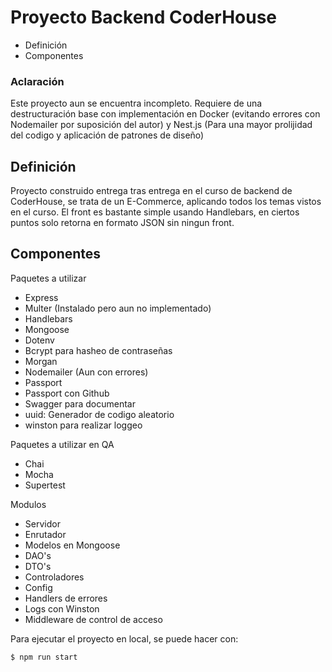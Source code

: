 # Proyecto Backend CoderHouse
* Definición
* Componentes
### Aclaración
Este proyecto aun se encuentra incompleto. Requiere de una destructuración base con implementación en Docker (evitando errores con Nodemailer por suposición del autor) y Nest.js (Para una mayor prolijidad del codigo y aplicación de patrones de diseño)

## Definición
Proyecto construido entrega tras entrega en el curso de backend de CoderHouse, se trata de un E-Commerce, aplicando todos los temas vistos en el curso. El front es bastante simple usando Handlebars, en ciertos puntos solo retorna en formato JSON sin ningun front.

## Componentes
Paquetes a utilizar
* Express
* Multer (Instalado pero aun no implementado)
* Handlebars
* Mongoose
* Dotenv
* Bcrypt para hasheo de contraseñas
* Morgan
* Nodemailer (Aun con errores)
* Passport
* Passport con Github
* Swagger para documentar
* uuid: Generador de codigo aleatorio
* winston para realizar loggeo

Paquetes a utilizar en QA
* Chai
* Mocha
* Supertest

Modulos
* Servidor
* Enrutador
* Modelos en Mongoose
* DAO's
* DTO's
* Controladores
* Config
* Handlers de errores
* Logs con Winston
* Middleware de control de acceso

Para ejecutar el proyecto en local, se puede hacer con:
```
$ npm run start
```